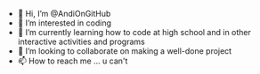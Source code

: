 - 👋 Hi, I’m @AndiOnGitHub
- 👀 I’m interested in coding
- 🌱 I’m currently learning how to code at high school and in other interactive activities and programs
- 💞️ I’m looking to collaborate on making a well-done project
- 📫 How to reach me ... u can't

<!---
AndiOnGitHub/AndiOnGitHub is a ✨ special ✨ repository because its `README.md` (this file) appears on your GitHub profile.
You can click the Preview link to take a look at your changes.
--->
